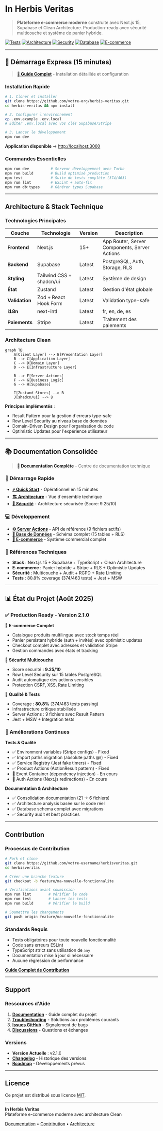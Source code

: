 # In Herbis Veritas

> **Plateforme e-commerce moderne** construite avec Next.js 15, Supabase et Clean Architecture. Production-ready avec sécurité multicouche et système de panier hybride.

[![Tests](https://img.shields.io/badge/tests-374%2F463%20passing-yellow)](./docs/development/testing.md)
[![Architecture](https://img.shields.io/badge/architecture-clean%20hybrid-green)](./docs/architecture/overview.md)
[![Security](https://img.shields.io/badge/security-9.25%2F10-brightgreen)](./docs/architecture/security.md)
[![Database](https://img.shields.io/badge/database-15%20tables%20RLS-blue)](./docs/architecture/database.md)
[![E-commerce](https://img.shields.io/badge/e--commerce-complete-success)](./docs/features/e-commerce.md)

---

## 🚀 Démarrage Express (15 minutes)

> **[📖 Guide Complet](./docs/getting-started/quick-start.md)** - Installation détaillée et configuration

### Installation Rapide

```bash
# 1. Cloner et installer
git clone https://github.com/votre-org/herbis-veritas.git
cd herbis-veritas && npm install

# 2. Configurer l'environnement
cp .env.example .env.local
# Éditer .env.local avec vos clés Supabase/Stripe

# 3. Lancer le développement
npm run dev
```

**Application disponible** → [http://localhost:3000](http://localhost:3000)

### Commandes Essentielles

```bash
npm run dev          # Serveur développement avec Turbo
npm run build        # Build optimisé production
npm test             # Suite de tests complète (374/463)
npm run lint         # ESLint + auto-fix
npm run db:types     # Générer types Supabase
```

---

## Architecture & Stack Technique

### Technologies Principales

| Couche | Technologie | Version | Description |
|--------|-------------|---------|-------------|
| **Frontend** | Next.js | 15+ | App Router, Server Components, Server Actions |
| **Backend** | Supabase | Latest | PostgreSQL, Auth, Storage, RLS |
| **Styling** | Tailwind CSS + shadcn/ui | Latest | Système de design |
| **État** | Zustand | Latest | Gestion d'état globale |
| **Validation** | Zod + React Hook Form | Latest | Validation type-safe |
| **i18n** | next-intl | Latest | fr, en, de, es |
| **Paiements** | Stripe | Latest | Traitement des paiements |

### Architecture Clean

```mermaid
graph TB
    A[Client Layer] --> B[Presentation Layer]
    B --> C[Application Layer]
    C --> D[Domain Layer]
    D --> E[Infrastructure Layer]
    
    B --> F[Server Actions]
    F --> G[Business Logic]
    G --> H[Supabase]
    
    I[Zustand Stores] --> B
    J[shadcn/ui] --> B
```

**Principes implémentés :**
- Result Pattern pour la gestion d'erreurs type-safe
- Row Level Security au niveau base de données
- Domain-Driven Design pour l'organisation du code
- Optimistic Updates pour l'expérience utilisateur

---

## 📚 Documentation Consolidée

> **[📖 Documentation Complète](./docs/README.md)** - Centre de documentation technique

### 🎯 **Démarrage Rapide**
- **[⚡ Quick Start](./docs/getting-started/quick-start.md)** - Opérationnel en 15 minutes
- **[🏗️ Architecture](./docs/architecture/overview.md)** - Vue d'ensemble technique
- **[🔐 Sécurité](./docs/architecture/security.md)** - Architecture sécurisée (Score: 9.25/10)

### 💻 **Développement**
- **[⚙️ Server Actions](./docs/development/server-actions.md)** - API de référence (9 fichiers actifs)
- **[💾 Base de Données](./docs/architecture/database.md)** - Schéma complet (15 tables + RLS)
- **[🛒 E-commerce](./docs/features/e-commerce.md)** - Système commercial complet

### 🔧 **Références Techniques**
- **Stack** : Next.js 15 + Supabase + TypeScript + Clean Architecture
- **E-commerce** : Panier hybride + Stripe + RLS + Optimistic Updates
- **Sécurité** : Multicouche + Audit + RGPD + Rate Limiting
- **Tests** : 80.8% coverage (374/463 tests) + Jest + MSW

---

## 📊 État du Projet (Août 2025)

### ✅ **Production Ready - Version 2.1.0**

**🛒 E-commerce Complet**
- Catalogue produits multilingue avec stock temps réel
- Panier persistant hybride (auth + invités) avec optimistic updates
- Checkout complet avec adresses et validation Stripe
- Gestion commandes avec états et tracking

**🔐 Sécurité Multicouche**
- Score sécurité : **9.25/10**
- Row Level Security sur 15 tables PostgreSQL
- Audit automatique des actions sensibles
- Protection CSRF, XSS, Rate Limiting

**🧪 Qualité & Tests**
- Coverage : **80.8%** (374/463 tests passing)
- Infrastructure critique stabilisée
- Server Actions : 9 fichiers avec Result Pattern
- Jest + MSW + Integration tests

### 🔄 **Améliorations Continues**

**Tests & Qualité**
- ✅ Environment variables (Stripe configs) - Fixed
- ✅ Import paths migration (absolute paths @/) - Fixed
- ✅ Service Registry (Jest fake timers) - Fixed
- ✅ Product Actions (ActionResult pattern) - Fixed
- 🔄 Event Container (dependency injection) - En cours
- 🔄 Auth Actions (Next.js redirections) - En cours

**Documentation & Architecture**
- ✅ Consolidation documentation (21 → 6 fichiers)
- ✅ Architecture analysis basée sur le code réel
- ✅ Database schema complet avec migrations
- ✅ Security audit et best practices

---

## Contribution

### Processus de Contribution

```bash
# Fork et clone
git clone https://github.com/votre-username/herbisveritas.git
cd herbisveritas

# Créer une branche feature
git checkout -b feature/ma-nouvelle-fonctionnalite

# Vérifications avant soumission
npm run lint        # Vérifier le code
npm run test        # Lancer les tests
npm run build       # Vérifier le build

# Soumettre les changements
git push origin feature/ma-nouvelle-fonctionnalite
```

### Standards Requis

- Tests obligatoires pour toute nouvelle fonctionnalité
- Code sans erreurs ESLint
- TypeScript strict sans utilisation de `any`
- Documentation mise à jour si nécessaire
- Aucune régression de performance

**[Guide Complet de Contribution](./docs/development/contributing.md)**

---

## Support

### Ressources d'Aide

1. **[Documentation](./docs/)** - Guide complet du projet
2. **[Troubleshooting](./docs/development/troubleshooting.md)** - Solutions aux problèmes courants
3. **[Issues GitHub](https://github.com/votre-repo/issues)** - Signalement de bugs
4. **[Discussions](https://github.com/votre-repo/discussions)** - Questions et échanges

### Versions

- **Version Actuelle** : v2.1.0
- **[Changelog](./CHANGELOG.md)** - Historique des versions
- **[Roadmap](./docs/ROADMAP.md)** - Développements prévus

---

## Licence

Ce projet est distribué sous licence [MIT](./LICENSE).

---

**In Herbis Veritas**  
Plateforme e-commerce moderne avec architecture Clean

[Documentation](./docs/) • [Contribution](./docs/development/contributing.md) • [Architecture](./docs/architecture/overview.md)